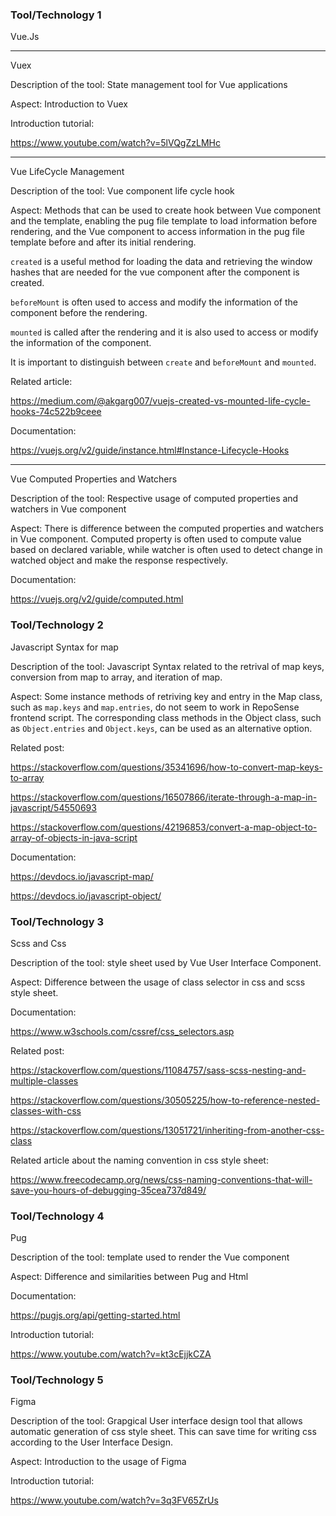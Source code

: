 ### Tool/Technology 1

Vue.Js

--------------------------------------------------------------------------------------------------------------------------

Vuex

Description of the tool: State management tool for Vue applications

Aspect: Introduction to Vuex

Introduction tutorial:

https://www.youtube.com/watch?v=5lVQgZzLMHc

--------------------------------------------------------------------------------------------------------------------------

Vue LifeCycle Management

Description of the tool: Vue component life cycle hook

Aspect: Methods that can be used to create hook between Vue component and the template, enabling the pug file template to load information before rendering, and the Vue component to access information in the pug file template before and after its initial rendering.

`created` is a useful method for loading the data and retrieving the window hashes that are needed for the vue component after the component is created.

`beforeMount` is often used to access and modify the information of the component before the rendering.

`mounted` is called after the rendering and it is also used to access or modify the information of the component.

It is important to distinguish between `create` and `beforeMount` and `mounted`.

Related article:

https://medium.com/@akgarg007/vuejs-created-vs-mounted-life-cycle-hooks-74c522b9ceee

Documentation:

https://vuejs.org/v2/guide/instance.html#Instance-Lifecycle-Hooks

--------------------------------------------------------------------------------------------------------------------------

Vue Computed Properties and Watchers

Description of the tool: Respective usage of computed properties and watchers in Vue component

Aspect: There is difference between the computed properties and watchers in Vue component. Computed property is often used to compute value based on declared variable, while watcher is often used to detect change in watched object and make the response respectively.

Documentation:

https://vuejs.org/v2/guide/computed.html

### Tool/Technology 2

Javascript Syntax for map

Description of the tool: Javascript Syntax related to the retrival of map keys, conversion from map to array, and iteration of map.

Aspect: Some instance methods of retriving key and entry in the Map class, such as `map.keys` and `map.entries`, do not seem to work in RepoSense frontend script. The corresponding class methods in the Object class, such as `Object.entries` and `Object.keys`, can be used as an alternative option. 

Related post:

https://stackoverflow.com/questions/35341696/how-to-convert-map-keys-to-array

https://stackoverflow.com/questions/16507866/iterate-through-a-map-in-javascript/54550693

https://stackoverflow.com/questions/42196853/convert-a-map-object-to-array-of-objects-in-java-script

Documentation:

https://devdocs.io/javascript-map/

https://devdocs.io/javascript-object/

### Tool/Technology 3

Scss and Css

Description of the tool: style sheet used by Vue User Interface Component.

Aspect: Difference between the usage of class selector in css and scss style sheet.

Documentation:

https://www.w3schools.com/cssref/css_selectors.asp

Related post:

https://stackoverflow.com/questions/11084757/sass-scss-nesting-and-multiple-classes

https://stackoverflow.com/questions/30505225/how-to-reference-nested-classes-with-css

https://stackoverflow.com/questions/13051721/inheriting-from-another-css-class

Related article about the naming convention in css style sheet:

https://www.freecodecamp.org/news/css-naming-conventions-that-will-save-you-hours-of-debugging-35cea737d849/

### Tool/Technology 4

Pug

Description of the tool: template used to render the Vue component

Aspect: Difference and similarities between Pug and Html

Documentation:

https://pugjs.org/api/getting-started.html

Introduction tutorial:

https://www.youtube.com/watch?v=kt3cEjjkCZA

### Tool/Technology 5

Figma 

Description of the tool: Grapgical User interface design tool that allows automatic generation of css style sheet. This can save time for writing css according to the User Interface Design.

Aspect: Introduction to the usage of Figma

Introduction tutorial:

https://www.youtube.com/watch?v=3q3FV65ZrUs
